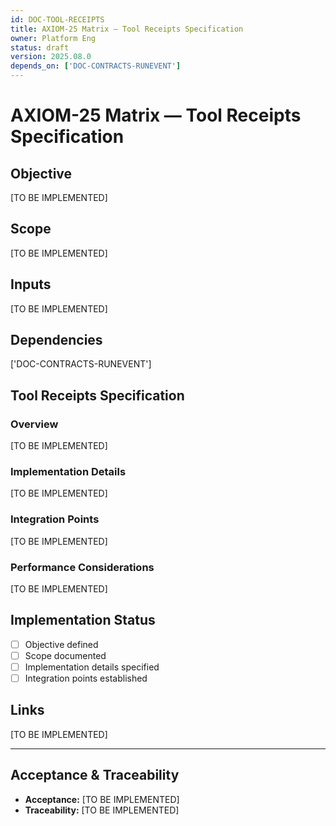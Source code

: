```yaml
---
id: DOC-TOOL-RECEIPTS
title: AXIOM-25 Matrix — Tool Receipts Specification
owner: Platform Eng
status: draft
version: 2025.08.0
depends_on: ['DOC-CONTRACTS-RUNEVENT']
---
```


# AXIOM-25 Matrix — Tool Receipts Specification

## Objective
[TO BE IMPLEMENTED]

## Scope
[TO BE IMPLEMENTED]

## Inputs
[TO BE IMPLEMENTED]

## Dependencies
['DOC-CONTRACTS-RUNEVENT']

## Tool Receipts Specification

### Overview
[TO BE IMPLEMENTED]

### Implementation Details
[TO BE IMPLEMENTED]

### Integration Points
[TO BE IMPLEMENTED]

### Performance Considerations
[TO BE IMPLEMENTED]

## Implementation Status
- [ ] Objective defined
- [ ] Scope documented
- [ ] Implementation details specified
- [ ] Integration points established

## Links
[TO BE IMPLEMENTED]

---

## Acceptance & Traceability
- **Acceptance:** [TO BE IMPLEMENTED]
- **Traceability:** [TO BE IMPLEMENTED]
